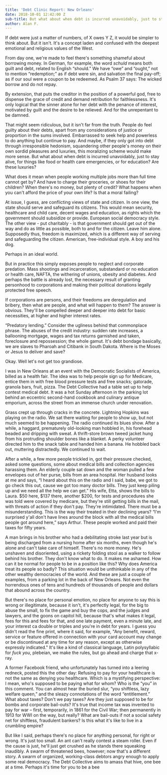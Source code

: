 ```yaml
---
title: 'Debt Clinic Report: New Orleans'
date: 2018-10-01 12:42:00 Z
sub-title: But what about when debt is incurred unavoidably, just to stay alive?
author: Alan F.
---
```


If debt were just a matter of numbers, of X owes Y Z, it would be simpler to think about. But it isn't. It's a concept laden and confused with the deepest emotional and religious values of the West.

From day one, we're made to feel there's something shameful about borrowing money. In German, for example, the word *schuld* means both guilt and debt, related to English “should.” We have “owe” and
“ought,” not to mention “redemption;” as if debt were sin, and salvation the final pay-off; as if our soul were a coupon to be redeemed. As Psalm 37 says: The wicked borrow and do not repay.

By extension, that puts the creditor in the position of a powerful god, free to dispense the grace of credit and demand retribution for faithlessness. It's only logical that the sinner atone for her debt with the penance of interest, motivated by guilt and the desire to be relieved. And for the unrepentant to be damned.

That might seem ridiculous, but it isn't far from the truth. People do feel guilty about their debts, apart from any considerations of justice or proportion in the sums involved. Embarrassed to seek help
and powerless to do anything but continue to pay. And maybe, if they only got into debt through irresponsible hedonism, squandering other people's money on their own sordid pleasures and luxuries,
this moralizing scheme would make more sense. But what about when debt is incurred unavoidably, just to stay alive, for things like food or health care emergencies, or for education? Are these luxuries?

What does it mean when people working multiple jobs more than full time cannot get by? And have to charge their groceries, or shoes for their children? When there's no money, but plenty of credit? What
happens when you can't afford the price of your own life? Is that a moral failing?

At issue, I guess, are conflicting views of state and citizen. In one view, the state should serve and safeguard its citizens. This would mean security, healthcare and child care, decent wages and
education, as rights which the government should subsidize or provide. European social democracy style. The other view - put charitably - is that government should get out of the way and do as little as possible, both to and for the citizen. Leave him alone. Supposedly thus, freedom is maximized, which is a different way of serving and safeguarding the citizen. American, free-individual style. A boy and his dog. 

Perhaps in an ideal world. 

But in practice this simply exposes people to neglect and corporate
predation. Mass shootings and incarceration, substandard or no education or health care, NAFTA, the withering of unions, obesity and diabetes. And perhaps the battle is already lost, the necessary result of granting personhood to corporations and making their political donations legally protected free speech.

If corporations are persons, and their freedoms are deregulation and bribery, then what are people, and what will happen to them? The answer is obvious. They'll be compelled deeper and deeper into debt for basic necessities, at higher and higher interest rates. 

“Predatory lending.” Consider the ugliness behind that commonplace phrase. The abuses of the credit industry: sudden rate increases, a ballooning mortgage, wages and tax returns garnished and taken, foreclosure and repossession; the whole gamut. It's debt bondage basically, we are slaves to Pharoah and Citibank in South Dakota. Where is the Moses or Jesus to deliver and save?

Okay. Well let's not get too grandiose.

I was in New Orleans at an event with the Democratic Socialists of America, billed as a health fair. The idea was to help people sign up for Medicare, entice them in with free blood pressure tests and
free snacks; gatorade, granola bars, fruit, pizza. The Debt Collective had a table set up to help contest medical debt. It was a hot Sunday afternoon in the parking lot behind an eccentric second-hand cookbook and culinary antique emporium, across the street from an immense church under renovation. 

Grass crept up through cracks in the concrete. Lightning Hopkins was playing on the radio. We sat there waiting for people to show up, but not much seemed to be happening. The radio continued its blues show. After a while, a haggard, prematurely old-looking man hobbled in, his forehead beaded and dripping with sweat. A thrift-store brown tweed jacket hung from his protruding shoulder bones like a blanket. A perky volunteer directed him to the snack table and handed him a banana. He hobbled back out, muttering distractedly. We continued to wait. 

After a while, a few more people trickled in, got their pressure checked, asked some questions, some about medical bills and
collection agencies harassing them. An elderly couple sat down and the woman pulled a few envelopes out of her purse, bills from an area hospital. Her husband looks at me and says, “I heard about this on the radio and I said, babe, we got to go check this out, cause we got too many doctor bills. They just keep piling up and we need all the help we can get.” His wife, Etta, shows the bills to Laura. $50 here, $137 there, another $200, for tests and procedures she was told were covered by medicare, but they're still getting bills in the mail, with threats of action if they don't pay. They're intimidated. There must be a misunderstanding. This is the way their treated in their declining years? “I'm surprised y'all don't
have lines around the block with all the medical bills people got around here,” says Arthur. These people worked and paid their taxes for fifty years. 

A man brings in his brother who had a debilitating stroke last year but is being discharged from a nursing home after six months, even though he's alone and can't take care of himself. There's no more
money. He's unshaven and disoriented, using a rickety folding stool as a walker to follow behind his brother. They don't know what to do. It makes me ashamed. How can it be normal for people to be in a
position like this? Why does America treat its people so badly? This situation would be unthinkable in any of the other wealthy democracies of the world. And these are just a couple of examples, from a parking lot in the back of New Orleans. Not even the horrendous ones of tens and hundreds of thousands of people and dollars that abound across the country.

But there's no place for personal emotion, no place for anyone to say this is wrong or illegitimate, because it isn't, it's perfectly legal, for the big to abuse the small, to fix the game and buy
the cops, and the judges and lawyers, and the goons on capitol hill, because that's what makes it legal, fees for this and fees for that, and one late payment, even a minute late, and your interest ca double or triples and you're in debt for years. I guess you didn't read the fine print, where it said, for example, "Any benefit, reward, service or feature offered in connection with your card account may change or be discontinued at any time for any reason, except as otherwise expressly indicated." It's like a kind of
classical language, Latin polysyllabic for *fuck you*, plebeian, we make the rules, but go ahead and charge that x-ray.

A former Facebook friend, who unfortunately has turned into a leering redneck, posted this the other day: Refusing to pay for your healthcare is not the same as denying you healthcare. Which is a mystifying perspective: I mean, who's supposed to be paying what for whom? Who is the “you” in this comment. You can almost hear the buried slur, “you shiftless, lazy welfare queen,” and the sleazy connotations of the word “entitlement.” What about taxes? Don't we pay taxes? Are they just supposed to be for bombs and corporate bail-outs? It's true that income tax was invented to pay for
war – first, temporarily, in 1861 for the Civil War; then permanently in 1913 for WWI on the way, but really? What are bail-outs if not a social safety net for shiftless, fraudulent bankers? Is this what it's like to live in a crumbling empire?

But like I said, perhaps there's no place for anything personal, for right or wrong. It's just too small. An ant can't really contest a steam roller. Even if the cause is just, he'll just get crushed as he stands there squeaking inaudibly. A swarm of threatened bees, however; now that's a different story. A swarm of organized, working-class debtors angry enough to apply some real democracy.
The Debt Collective aims to amass that hive, one bee at a time. Perhaps it's time for you to be a bee
 